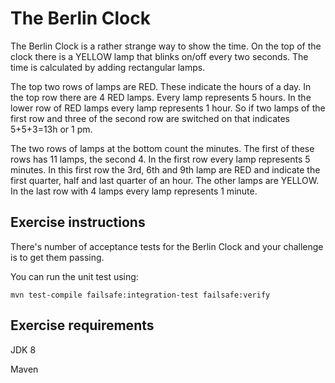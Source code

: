 # The Berlin Clock

The Berlin Clock is a rather strange way to show the time. On the top of the clock there is a YELLOW lamp that
blinks on/off every two seconds. The time is calculated by adding rectangular lamps.
 
The top two rows of lamps are RED. These indicate the hours of a day. In the top row there are 4 RED lamps. Every lamp represents 5 hours. 
In the lower row of RED lamps every lamp represents 1 hour. 
So if two lamps of the first row and three of the second row are switched on that indicates 5+5+3=13h or 1 pm.
 
The two rows of lamps at the bottom count the minutes. 
The first of these rows has 11 lamps, the second 4. 
In the first row every lamp represents 5 minutes. 
In this first row the 3rd, 6th and 9th lamp are RED and indicate the first quarter, half and last quarter of an hour. The other lamps are YELLOW. In the last row with 4 lamps every lamp represents 1 minute.

## Exercise instructions
There's number of acceptance tests for the Berlin Clock and your challenge is to get them passing.

You can run the unit test using:

`mvn test-compile failsafe:integration-test failsafe:verify`

## Exercise requirements
JDK 8

Maven
